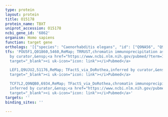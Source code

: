 ```yaml
---
type: protein
layout: protein
title: O15178
protein_name: TBXT
uniprot_accession: O15178
ncbi_gene_id: '6862'
organism: Homo sapiens
function: target gene
orthologs: '[{"species": "Caenorhabditis elegans", "id": ["Q9NA56", "Q9NA55"]}, {"species": "Mus musculus", "id": ["<a href=\"/protein/p20293\">P20293</a>"]}, {"species": "Rattus norvegicus", "id": ["D4A4W8"]}]'
tfs: 'POU5F1,Q01860,5460,ReMap; TRRUST,chromatin immunoprecipitation assay; inferred
  by curator,&ensp;<a href="https://www.ncbi.nlm.nih.gov/pubmed/?term=17068183%5Buid%5D+OR+29126285%5Buid%5D+OR+29087512%5Buid%5D"
  target="_blank"><i uk-icon="icon: link"></i>Pubmed</a>

  LEF1,Q9UJU2,51176,ReMap; TFactS_via_DoRothea,inferred by curator,&ensp;<a href="https://www.ncbi.nlm.nih.gov/pubmed/?term=10704849%5Buid%5D+OR+15292219%5Buid%5D+OR+18948405%5Buid%5D+OR+12234972%5Buid%5D+OR+10953028%5Buid%5D+OR+14557550%5Buid%5D+OR+15579438%5Buid%5D+OR+16139800%5Buid%5D+OR+12032083%5Buid%5D+OR+14575694%5Buid%5D+OR+29126285%5Buid%5D+OR+22761861%5Buid%5D+OR+31340985%5Buid%5D"
  target="_blank"><i uk-icon="icon: link"></i>Pubmed</a>

  TCF7L2,Q9NQB0,6934,ReMap; TFactS_via_DoRothea,chromatin immunoprecipitation assay;
  inferred by curator,&ensp;<a href="https://www.ncbi.nlm.nih.gov/pubmed/?term=14557550%5Buid%5D+OR+12234972%5Buid%5D+OR+10953028%5Buid%5D+OR+14575694%5Buid%5D+OR+15579438%5Buid%5D+OR+10704849%5Buid%5D+OR+16139800%5Buid%5D+OR+15292219%5Buid%5D+OR+18948405%5Buid%5D+OR+12032083%5Buid%5D+OR+29126285%5Buid%5D+OR+22761861%5Buid%5D+OR+31340985%5Buid%5D"
  target="_blank"><i uk-icon="icon: link"></i>Pubmed</a>'
targets: ''
binding_sites: ''

---
```

